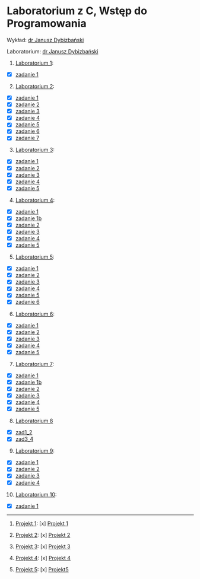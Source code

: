 # Laboratorium z C, Wstęp do Programowania

Wykład: [dr Janusz Dybizbański](https://inf.ug.edu.pl/~jdybiz/)

Laboratorium: [dr Janusz Dybizbański](https://inf.ug.edu.pl/~jdybiz/)

1. [Laboratorium 1](lab1):
  * [x] [zadanie 1](lab1/zad1.c)

2. [Laboratorium 2](lab2):
  * [x] [zadanie 1](lab2/zad1.c)
  * [x] [zadanie 2](lab2/zad2.c)
  * [x] [zadanie 3](lab2/zad3.c)
  * [x] [zadanie 4](lab2/zad4.c)
  * [x] [zadanie 5](lab2/zad5.c)
  * [x] [zadanie 6](lab2/zad6.c)
  * [x] [zadanie 7](lab2/zad7.c)
  
3. [Laboratorium 3](lab3):
  * [x] [zadanie 1](lab3/zad1.c)
  * [x] [zadanie 2](lab3/zad2.c)
  * [x] [zadanie 3](lab3/zad3.c)
  * [x] [zadanie 4](lab3/zad4.c)
  * [x] [zadanie 5](lab3/zad5.c)
  
4. [Laboratorium 4](lab4):
  * [x] [zadanie 1](lab4/zad1.c)
  * [x] [zadanie 1b](lab4/zad1b.c)
  * [x] [zadanie 2](lab4/zad2.c)
  * [x] [zadanie 3](lab4/zad3.c)
  * [x] [zadanie 4](lab4/zad4.c)
  * [x] [zadanie 5](lab4/zad5.c)
  
5. [Laboratorium 5](lab5):
  * [x] [zadanie 1](lab5/zad1.c)
  * [x] [zadanie 2](lab5/zad2.c)
  * [x] [zadanie 3](lab5/zad3.c)
  * [x] [zadanie 4](lab5/zad4.c)
  * [x] [zadanie 5](lab5/zad5.c)
  * [x] [zadanie 6](lab5/zad6.c)
  
6. [Laboratorium 6](lab6):
  * [x] [zadanie 1](lab6/zad1.c)
  * [x] [zadanie 2](lab6/zad2.c)
  * [x] [zadanie 3](lab6/zad3.c)
  * [x] [zadanie 4](lab6/zad4.c)
  * [x] [zadanie 5](lab6/zad5.c)
  
7. [Laboratorium 7](lab7):
  * [x] [zadanie 1](lab7/zad1.c)
  * [x] [zadanie 1b](lab7/zad1b.c)
  * [x] [zadanie 2](lab7/zad2.c)
  * [x] [zadanie 3](lab7/zad3.c)
  * [x] [zadanie 4](lab7/zad4.c)
  * [x] [zadanie 5](lab7/zad5.c)
  
8. [Laboratorium 8](lab8)
  * [x] [zad1_2](lab8/zad1_2.c)
  * [x] [zad3_4](lab8/zad3_4.c)

9. [Laboratorium 9](lab9):
  * [x] [zadanie 1](lab9/zad1.c)
  * [x] [zadanie 2](lab9/zad2.c)
  * [x] [zadanie 3](lab9/zad3.c)
  * [x] [zadanie 4](lab9/zad4.c)
  
10. [Laboratorium 10](lab10):
  * [x] [zadanie 1](lab10/zad1.c)
  
***************************************
  
1. [Projekt 1](Projekt1):
  [x] [Projekt 1](Projekt1/Projekt1.c)

2. [Projekt 2](Projekt2):
  [x] [Projekt 2](Projekt2/Projekt2.c)
  
3. [Projekt 3](Projekt3):
  [x] [Projekt 3](Projekt3/Projekt3.c)
  
4. [Projekt 4](Projekt4):
  [x] [Projekt 4](Projekt4/Projekt4.c)
 
5. [Projekt 5](Projekt5):
  [x] [Projekt5](Projekt5/)
